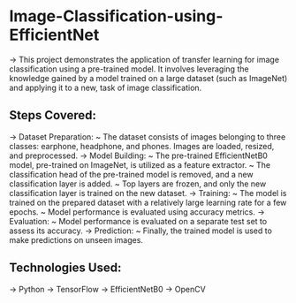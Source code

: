 # Image-Classification-using-EfficientNet
-> This project demonstrates the application of transfer learning for image classification using a pre-trained model. It involves leveraging the knowledge gained by a model trained on a large dataset (such as ImageNet) and applying it to a new, task of image classification.

## Steps Covered:
-> Dataset Preparation:
~ The dataset consists of images belonging to three classes: earphone, headphone, and phones. Images are loaded, resized, and preprocessed.
-> Model Building:
~ The pre-trained EfficientNetB0 model, pre-trained on ImageNet, is utilized as a feature extractor.
~ The classification head of the pre-trained model is removed, and a new classification layer is added.
~ Top layers are frozen, and only the new classification layer is trained on the new dataset.
-> Training:
~ The model is trained on the prepared dataset with a relatively large learning rate for a few epochs.
~ Model performance is evaluated using accuracy metrics.
-> Evaluation:
~ Model performance is evaluated on a separate test set to assess its accuracy.
-> Prediction:
~ Finally, the trained model is used to make predictions on unseen images.

## Technologies Used:
-> Python
-> TensorFlow
-> EfficientNetB0
-> OpenCV

